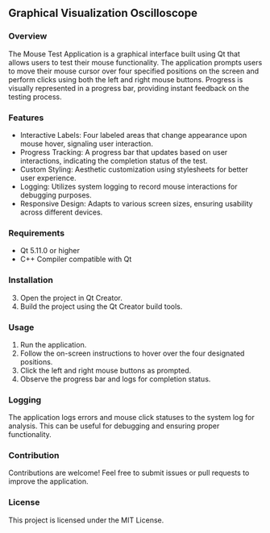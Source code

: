 ## Graphical Visualization Oscilloscope
### Overview
The Mouse Test Application is a graphical interface built using Qt that allows users to test their mouse functionality. The application prompts users to move their mouse cursor over four specified positions on the screen and perform clicks using both the left and right mouse buttons. Progress is visually represented in a progress bar, providing instant feedback on the testing process.

### Features
- Interactive Labels: Four labeled areas that change appearance upon mouse hover, signaling user interaction.
- Progress Tracking: A progress bar that updates based on user interactions, indicating the completion status of the test.
- Custom Styling: Aesthetic customization using stylesheets for better user experience.
- Logging: Utilizes system logging to record mouse interactions for debugging purposes.
- Responsive Design: Adapts to various screen sizes, ensuring usability across different devices.

### Requirements
- Qt 5.11.0 or higher
- C++ Compiler compatible with Qt

### Installation
3. Open the project in Qt Creator.
3. Build the project using the Qt Creator build tools.

### Usage
1. Run the application.
2. Follow the on-screen instructions to hover over the four designated positions.
3. Click the left and right mouse buttons as prompted.
4. Observe the progress bar and logs for completion status.

### Logging
The application logs errors and mouse click statuses to the system log for analysis. This can be useful for debugging and ensuring proper functionality.

### Contribution
Contributions are welcome! Feel free to submit issues or pull requests to improve the application.

### License
This project is licensed under the MIT License.
